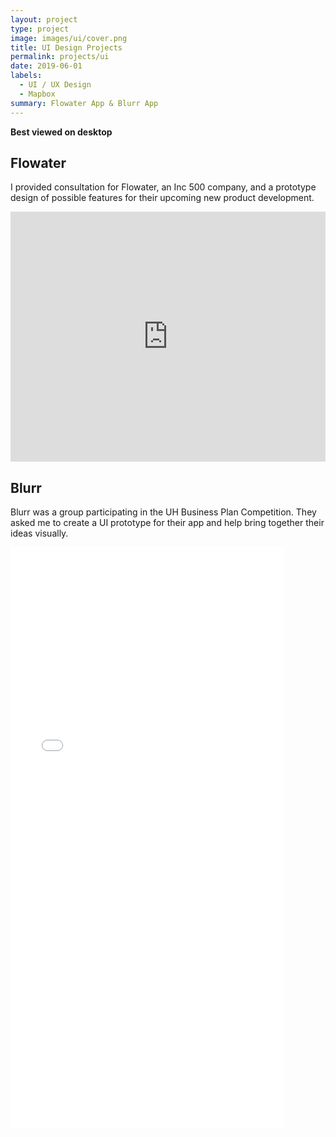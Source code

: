 ```yaml
---
layout: project
type: project
image: images/ui/cover.png
title: UI Design Projects
permalink: projects/ui
date: 2019-06-01
labels:
  - UI / UX Design
  - Mapbox
summary: Flowater App & Blurr App 
---
```


**Best viewed on desktop**

## Flowater

I provided consultation for Flowater, an Inc 500 company, and a prototype design of possible features for their upcoming new product development.

<iframe width="100%" height="400" src="https://www.youtube.com/embed/XUQ_NdL79a8" frameborder="0" allow="accelerometer; autoplay; encrypted-media; gyroscope; picture-in-picture" allowfullscreen></iframe>


## Blurr

Blurr was a group participating in the UH Business Plan Competition. They asked me to create a UI prototype for their app and help bring together their ideas visually.

<iframe width="438" height="930" src="//invis.io/DRRJ6NJZ6Q8" frameborder="0" allowfullscreen></iframe>


